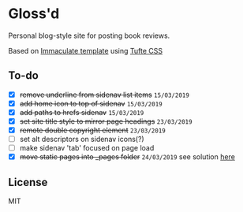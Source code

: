 # Gloss'd

Personal blog-style site for posting book reviews.

Based on [Immaculate template](https://cdn.ampproject.org/c/siawyoung.com/immaculate/) using [Tufte CSS](https://github.com/edwardtufte/tufte-css)

## To-do

- [X] ~~remove underline from sidenav list items~~ `15/03/2019`
- [X] ~~add home icon to top of sidenav~~ `15/03/2019`
- [X] ~~add paths to hrefs sidenav~~ `15/03/2019`
- [X] ~~set site title style to mirror page headings~~ `23/03/2019`
- [X] ~~remote double copyright element~~ `23/03/2019`
- [ ] set alt descriptors on sidenav icons(?)
- [ ] make sidenav 'tab' focused on page load
- [X] ~~move static pages into _pages folder~~ `24/03/2019` see solution [here](https://github.com/jekyll/jekyll/issues/920#issuecomment-63093764)

## License

MIT
